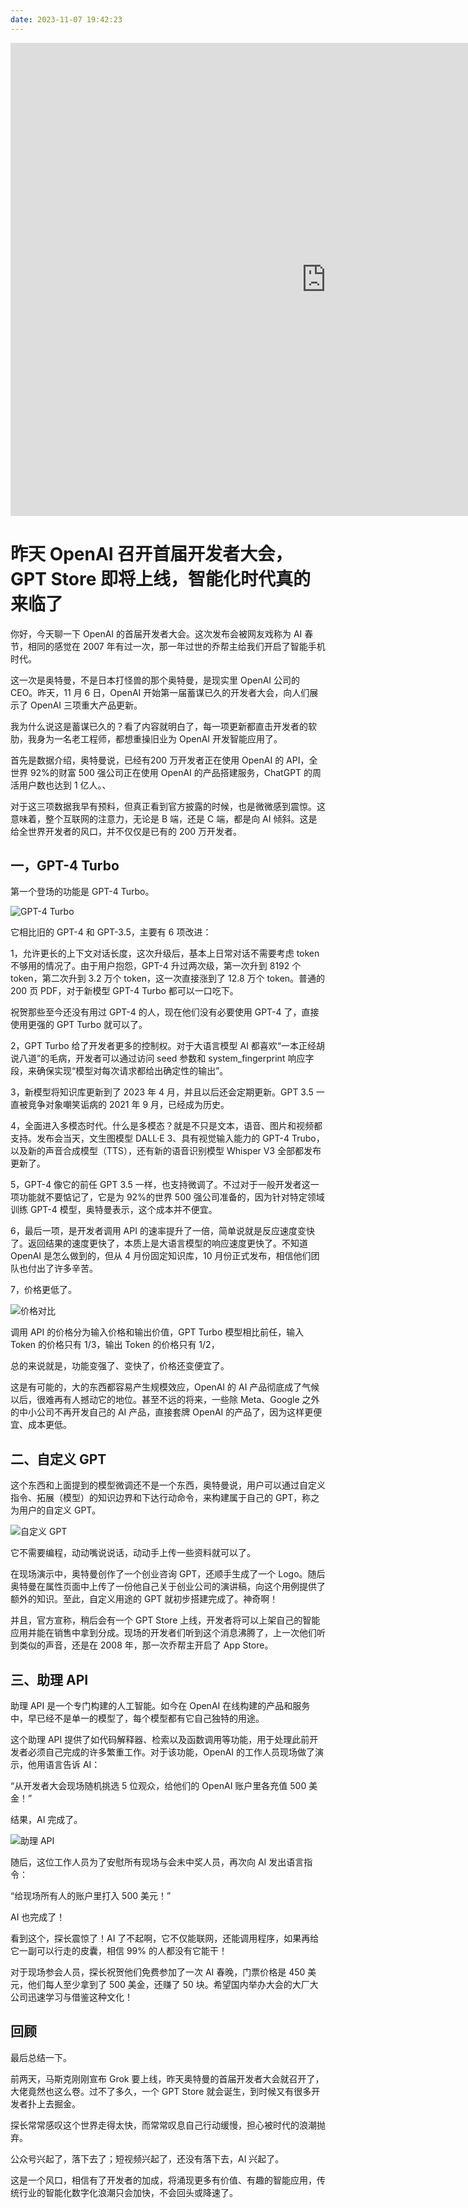 ```yaml
---
date: 2023-11-07 19:42:23
---
```


<iframe width="1009" height="757" src="https://www.youtube.com/embed/6SQE_6ynj4s" title="[中英双字幕]AI春晚-OpenAI第一届开发者大会完整视频" frameborder="0" allow="accelerometer; autoplay; clipboard-write; encrypted-media; gyroscope; picture-in-picture; web-share" allowfullscreen></iframe>

# 昨天 OpenAI 召开首届开发者大会，GPT Store 即将上线，智能化时代真的来临了

​你好，今天聊一下 OpenAI 的首届开发者大会。这次发布会被网友戏称为 AI 春节，相同的感觉在 2007 年有过一次，那一年过世的乔帮主给我们开启了智能手机时代。

这一次是奥特曼，不是日本打怪兽的那个奥特曼，是现实里 OpenAI 公司的 CEO。昨天，11 月 6 日，OpenAI 开始第一届蓄谋已久的开发者大会，向人们展示了 OpenAI 三项重大产品更新。

我为什么说这是蓄谋已久的？看了内容就明白了，每一项更新都直击开发者的软肋，我身为一名老工程师，都想重操旧业为 OpenAI 开发智能应用了。

首先是数据介绍，奥特曼说，已经有200 万开发者正在使用 OpenAI 的 API，全世界 92%的财富 500 强公司正在使用 OpenAI 的产品搭建服务，ChatGPT 的周活用户数也达到 1 亿人。、

对于这三项数据我早有预料，但真正看到官方披露的时候，也是微微感到震惊。这意味着，整个互联网的注意力，无论是 B 端，还是 C 端，都是向 AI 倾斜。这是给全世界开发者的风口，并不仅仅是已有的 200 万开发者。

## 一，GPT-4 Turbo

第一个登场的功能是 GPT-4 Turbo。

![GPT-4 Turbo](assets/image-20231107195208765.png)

它相比旧的 GPT-4 和 GPT-3.5，主要有 6 项改进：

1，允许更长的上下文对话长度，这次升级后，基本上日常对话不需要考虑 token 不够用的情况了。由于用户抱怨，GPT-4 升过两次级，第一次升到 8192 个 token，第二次升到 3.2 万个 token，这一次直接涨到了 12.8 万个 token。普通的 200 页 PDF，对于新模型 GPT-4 Turbo 都可以一口吃下。

祝贺那些至今还没有用过 GPT-4 的人，现在他们没有必要使用 GPT-4 了，直接使用更强的 GPT Turbo 就可以了。

2，GPT Turbo 给了开发者更多的控制权。对于大语言模型 AI 都喜欢“一本正经胡说八道”的毛病，开发者可以通过访问 seed 参数和 system_fingerprint 响应字段，来确保实现“模型对每次请求都给出确定性的输出”。

3，新模型将知识库更新到了 2023 年 4 月，并且以后还会定期更新。GPT 3.5 一直被竞争对象嘲笑诟病的 2021 年 9 月，已经成为历史。

4，全面进入多模态时代。什么是多模态？就是不只是文本，语音、图片和视频都支持。发布会当天，文生图模型 DALL·E 3、具有视觉输入能力的 GPT-4 Trubo，以及新的声音合成模型（TTS），还有新的语音识别模型 Whisper V3 全部都发布更新了。

5，GPT-4 像它的前任 GPT 3.5 一样，也支持微调了。不过对于一般开发者这一项功能就不要惦记了，它是为 92%的世界 500 强公司准备的，因为针对特定领域训练 GPT-4 模型，奥特曼表示，这个成本并不便宜。

6，最后一项，是开发者调用 API 的速率提升了一倍，简单说就是反应速度变快了。返回结果的速度更快了，本质上是大语言模型的响应速度更快了。不知道 OpenAI 是怎么做到的，但从 4 月份固定知识库，10 月份正式发布，相信他们团队也付出了许多辛苦。

7，价格更低了。

![价格对比](assets/image-20231107200553625.png)

调用 API 的价格分为输入价格和输出价值，GPT Turbo 模型相比前任，输入 Token 的价格只有 1/3，输出 Token 的价格只有 1/2，

总的来说就是，功能变强了、变快了，价格还变便宜了。

这是有可能的，大的东西都容易产生规模效应，OpenAI 的 AI 产品彻底成了气候以后，很难再有人撼动它的地位。甚至不远的将来，一些除 Meta、Google 之外的中小公司不再开发自己的 AI 产品，直接套牌 OpenAI 的产品了，因为这样更便宜、成本更低。

## 二、自定义 GPT

这个东西和上面提到的模型微调还不是一个东西，奥特曼说，用户可以通过自定义指令、拓展（模型）的知识边界和下达行动命令，来构建属于自己的 GPT，称之为用户的自定义 GPT。

![自定义 GPT](assets/image-20231107201529009.png)

它不需要编程，动动嘴说说话，动动手上传一些资料就可以了。

在现场演示中，奥特曼创作了一个创业咨询 GPT，还顺手生成了一个 Logo。随后奥特曼在属性页面中上传了一份他自己关于创业公司的演讲稿，向这个用例提供了额外的知识。至此，自定义用途的 GPT 就初步搭建完成了。神奇啊！

并且，官方宣称，稍后会有一个 GPT Store 上线，开发者将可以上架自己的智能应用并能在销售中拿到分成。现场的开发者们听到这个消息沸腾了，上一次他们听到类似的声音，还是在 2008 年，那一次乔帮主开启了 App Store。

## 三、助理 API

助理 API 是一个专门构建的人工智能。如今在 OpenAI 在线构建的产品和服务中，早已经不是单一的模型了，每个模型都有它自己独特的用途。

这个助理 API 提供了如代码解释器、检索以及函数调用等功能，用于处理此前开发者必须自己完成的许多繁重工作。对于该功能，OpenAI 的工作人员现场做了演示，他用语言告诉 AI：

“从开发者大会现场随机挑选 5 位观众，给他们的 OpenAI 账户里各充值 500 美金！”

结果，AI 完成了。

![助理 API](assets/image-20231107202913243.png)

随后，这位工作人员为了安慰所有现场与会未中奖人员，再次向 AI 发出语言指令：

“给现场所有人的账户里打入 500 美元！”

AI 也完成了！

看到这个，探长震惊了！AI 了不起啊，它不仅能联网，还能调用程序，如果再给它一副可以行走的皮囊，相信 99% 的人都没有它能干！

对于现场参会人员，探长祝贺他们免费参加了一次 AI 春晚，门票价格是 450 美元，他们每人至少拿到了 500 美金，还赚了 50 块。希望国内举办大会的大厂大公司迅速学习与借鉴这种文化！

## 回顾

最后总结一下。

前两天，马斯克刚刚宣布 Grok 要上线，昨天奥特曼的首届开发者大会就召开了，大佬竟然也这么卷。过不了多久，一个 GPT Store 就会诞生，到时候又有很多开发者扑上去掘金。

探长常常感叹这个世界走得太快，而常常叹息自己行动缓慢，担心被时代的浪潮抛弃。

公众号兴起了，落下去了；短视频兴起了，还没有落下去，AI 兴起了。

​这是一个风口，相信有了开发者的加成，将涌现更多有价值、有趣的智能应用，传统行业的智能化数字化浪潮只会加快，不会回头或降速了。
